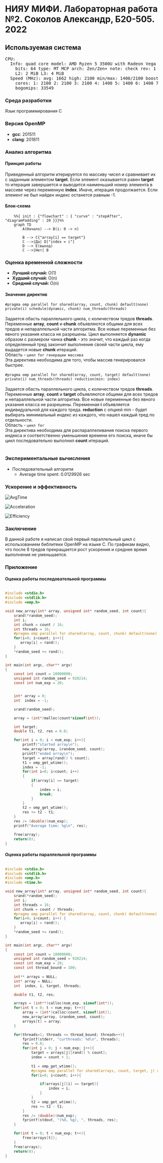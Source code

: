 <h1>НИЯУ МИФИ. Лабораторная работа №2. Соколов Александр, Б20-505. 2022</h1>

<h2>Используемая система</h2>

<pre>CPU:
  Info: quad core model: AMD Ryzen 5 3500U with Radeon Vega Mobile Gfx
    bits: 64 type: MT MCP arch: Zen/Zen+ note: check rev: 1 cache: L1: 384 KiB
    L2: 2 MiB L3: 4 MiB
  Speed (MHz): avg: 1662 high: 2100 min/max: 1400/2100 boost: enabled
    cores: 1: 2100 2: 2100 3: 2100 4: 1400 5: 1400 6: 1400 7: 1400 8: 1400
    bogomips: 33549
</pre>
<h3>Среда разработки</h3>
<p>Язык программирования C</p>
<h3>Версия OpenMP</h3>
<ul>
    <li><b>gcc</b>:   201511</li>
    <li><b>clang</b>: 201811</li>
</ul>

<h3>Анализ алгоритма</h3>
<h4>Принцип работы</h4>
Приведенный алгоритм итерируется по массиву чисел и сравнивает их с заданным элементом <b>target</b>. Если элемент оказывается равен <b>target</b> то итерация завершается и выводится наименьший номер элемента в массиве через переменную <b>index</b>. Иначе, итерация продолжается. Если элемент не был найден индекс останется равным -1.

<h4>Блок-схема</h4>

```mermaid
    %%{ init : {"flowchart" : { "curve" : "stepAfter", "diagramPadding" : 20 }}}%%
    graph TD
        A(Начало) --> B(i: 0 -> n)
        
        B --> C{"array[i] == target"}
        C -->|Да| D["index = i"]
        D --> E(выход)
        C -->|Нет| B
```

<h3>Оценка временной сложности</h3>
<ul>
  <li><b>Лучший случай: </b>O(1)</li>
  <li><b>Худший случай: </b>O(n)</li>
  <li><b>Средний случай: </b>O(n)</li>
</ul>
<h4>Значение директив</h4>
<code>#pragma omp parallel for shared(array, count, chunk) default(none) private(i) schedule(dynamic, chunk) num_threads(threads)
</code><br>
Задается обасть параллельного цикла, с количеством тредов <b>threads</b>. Переменные <b>array</b>, <b>count</b> и <b>chunk</b> объявляются общими для всех тредов и непараллельной части алгоритма. Все новые переменные без явного указания класса не разрешены. Цикл выполняется <b>dynamic</b> образом с размером чанка <b>chunk</b> - это значит, что каждый раз когда определенный тред закончит выполнение своей части цикла, ему выдадется новые <b>chunk</b> итераций.<br>
Область - <code>цикл for генерации массива</code><br>
Эта директива необходима для того, чтобы массив генерировался быстрее.<br><br>
<code>#pragma omp parallel for shared(array, count, target) default(none) private(i) num_threads(threads) reduction(min: index)
</code><br>
Задается обасть параллельного цикла, с количеством тредов <b>threads</b>. Переменные <b>array</b>, <b>count</b> и <b>target</b> объявляются общими для всех тредов и непараллельной части алгоритма. Все новые переменные без явного указания класса не разрешены. Переменная <b>i</b> объявляется индивидуальной для каждого треда. <b>reduction</b> с опцией min - будет выбирать минимальный индекс из каждого, что нашел каждый тред по отдельности.<br>
Область - <code>цикл for</code><br>
Эта директива необходима для распараллеливания поиска первого индекса и соответственно уменьшения времени его поиска, иначе бы цикл последовательно выполнил <b>count</b> итераций.<br><br>

<h3>Экспериментальные вычисления</h3>
<ul>
    <li>
        Последовательный алгоритм
        <ul>
            <li>Average time spent: 0.0129926 sec</li>
        </ul>
    </li>
</ul>
<h3>Ускорение и эффективность</h3>

![AvgTime](https://user-images.githubusercontent.com/75146596/193953611-cfcf4d9d-df83-4dad-8567-d756af08bc90.png)

![Acceleration](https://user-images.githubusercontent.com/75146596/193953618-54c51c82-7579-40b9-8274-2fe4ab1286be.png)

![Efficiency](https://user-images.githubusercontent.com/75146596/193953624-b0bd0b17-b09c-4088-8fee-bbc1f9ff22e7.png)


<h3>Заключение</h3>
В данной работе я написал свой первый параллельный цикл с использованием библитеки OpenMP на языке C. По графикам видно, что после 8 тредов прекращается рост ускорения и среднее время выполнения не уменьшается.
<h3>Приложение</h3>
<h4>Оценка работы последовательной программы</h4>

```c

#include <stdio.h>
#include <stdlib.h>
#include <omp.h>

void new_array(int* array, unsigned int* random_seed, int count){
    srand(*random_seed);
    int i;
    int chunk = count / 16;
    int threads = 16;
    #pragma omp parallel for shared(array, count, chunk) default(none) private(i) schedule(dynamic, chunk) num_threads(threads)
    for(i=0; i<count; i++){ 
       array[i] = rand(); 
    }
    *random_seed += rand();
}

int main(int argc, char** argv)
{
    const int count = 10000000;   
    unsigned int random_seed = 920214;
    const int num_exp = 20;


    int* array = 0;              
    int  index = -1;            

    srand(random_seed);

    array = (int*)malloc(count*sizeof(int));

    int target; 
    double t1, t2, res = 0.0;

    for(int i = 0; i < num_exp; i++){
        printf("started array\n");
        new_array(array, &random_seed, count);
        printf("ended array\n");
        target = array[rand() % count];
        t1 = omp_get_wtime();
        index = -1;
        for(int i=0; i<count; i++)
        {
            if(array[i] == target)
            {
                index = i;
                break;
            }
        }
        t2 = omp_get_wtime();
        res += t2 - t1;
    }
    res /= (double)(num_exp);
    printf("Average time: %g\n", res);

    free(array);
    return(0);
}

```

<h4>Оценка работы параллельной программы</h4>

```c

#include <stdio.h>
#include <stdlib.h>
#include <omp.h>
#include <time.h>

void new_array(int* array, unsigned int* random_seed, int count){
    srand(*random_seed);
    int i;
    int threads = 16;
    int chunk = count / threads;
    #pragma omp parallel for shared(array, count, chunk) default(none) private(i) schedule(dynamic, chunk) num_threads(threads)
    for(i=0; i<count; i++) { 
       array[i] = rand(); 
    }
    *random_seed += rand();
}

int main(int argc, char** argv)
{
    const int count = 10000000;
    unsigned int random_seed = 920214;
    const int num_exp = 20;
    const int thread_bound = 100;
    
    int** arrays = NULL;
    int* array = NULL;
    int  index, i, target, threads;

    double t1, t2, res;

    arrays = (int**)calloc(num_exp, sizeof(int*));
    for(int t = 0; t < num_exp; t++){
        array = (int*)calloc(count, sizeof(int));
        new_array(array, &random_seed, count);
        arrays[t] = array;
    }

    for(threads=1; threads <= thread_bound; threads++){
        fprintf(stderr, "curthreads: %d\n", threads);
        res = 0.0;
        for(int j = 0; j < num_exp; j++){
            target = arrays[j][rand() % count];
            index = count + 1; 
            
            t1 = omp_get_wtime();
            #pragma omp parallel for shared(arrays, count, target, j) default(none) private(i) num_threads(threads) reduction(min: index)
            for(i=0; i<count; i++){

                if(arrays[j][i] == target){
                    index = i;
                }
            }
            t2 = omp_get_wtime();
            res += t2 - t1;
        }
        res /= (double)(num_exp);
        fprintf(stdout, "(%d, %g), ", threads, res);
    }

    for(int t = 0; t < num_exp; t++){
        free(arrays[t]);
    }
    free(arrays);
    return(0);
}

```

